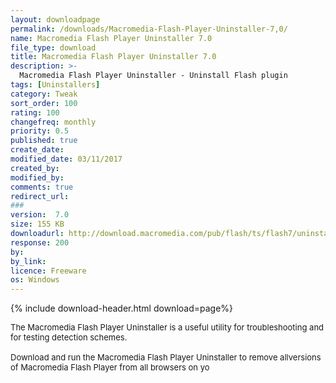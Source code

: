 ```yaml
---
layout: downloadpage
permalink: /downloads/Macromedia-Flash-Player-Uninstaller-7,0/
name: Macromedia Flash Player Uninstaller 7.0
file_type: download
title: Macromedia Flash Player Uninstaller 7.0
description: >-
  Macromedia Flash Player Uninstaller - Uninstall Flash plugin
tags: [Uninstallers]
category: Tweak
sort_order: 100
rating: 100
changefreq: monthly
priority: 0.5
published: true
create_date: 
modified_date: 03/11/2017
created_by: 
modified_by: 
comments: true
redirect_url: 
### 
version:  7.0
size: 155 KB
downloadurl: http://download.macromedia.com/pub/flash/ts/flash7/uninstall_flash_player.exe
response: 200
by: 
by_link: 
licence: Freeware
os: Windows
---
```


{% include download-header.html download=page%}

<p style="fix-download-text !important">
<p><font size="2"><p>The Macromedia Flash Player Uninstaller is a useful utility for troubleshooting and for testing detection schemes. <br />
<br />
Download and run the Macromedia Flash Player Uninstaller to remove allversions of Macromedia Flash Player from all browsers on yo</p></p></p>
